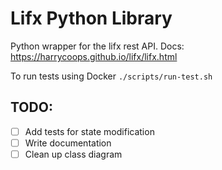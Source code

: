 # Lifx Python Library

Python wrapper for the lifx rest API.
Docs: https://harrycoops.github.io/lifx/lifx.html

To run tests using Docker `./scripts/run-test.sh`

## TODO:

 - [ ] Add tests for state modification
 - [ ] Write documentation
 - [ ] Clean up class diagram
